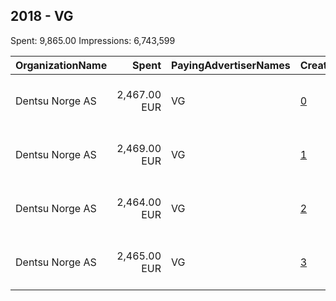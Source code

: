 ## 2018 - VG 
Spent: 9,865.00
Impressions: 6,743,599

|OrganizationName|Spent|PayingAdvertiserNames|CreativeUrls|Impressions|Genders|AgeBrackets|CountryCodes|BillingAddresses|CandidateBallotInformation|
|:---|---:|:---|:---|---:|:---|:---|:---|:---|:---|
|Dentsu Norge AS|2,467.00 EUR|VG|[0](https://www.snap.com/political-ads/asset/4bf3c1d9b798e284c54f977980fc55367d0bb9bf2e3deeef2dd1f2f57d368e6e?mediaType=mp4)|1,772,583||15+|norway|"Kristian Augusts gate 23,Oslo,0164 Oslo ,NO"||
|Dentsu Norge AS|2,469.00 EUR|VG|[1](https://www.snap.com/political-ads/asset/8bebf6b60ca0db15b0fb00a90ede2e731131e577007f380821605eedc0c96fe8?mediaType=mp4)|1,738,967||15+|norway|"Kristian Augusts gate 23,Oslo,0164 Oslo ,NO"||
|Dentsu Norge AS|2,464.00 EUR|VG|[2](https://www.snap.com/political-ads/asset/1c251f988883b79191ce85efe351d29c49e26fe4b2242ef47406c5ff369f761d?mediaType=mp4)|1,698,498||15+|norway|"Kristian Augusts gate 23,Oslo,0164 Oslo ,NO"||
|Dentsu Norge AS|2,465.00 EUR|VG|[3](https://www.snap.com/political-ads/asset/94a64b2c1466b8d8f94696b5e6e87af74db609f6c6a702c21cea8a3e7ba54c54?mediaType=mp4)|1,533,551||15+|norway|"Kristian Augusts gate 23,Oslo,0164 Oslo ,NO"||
